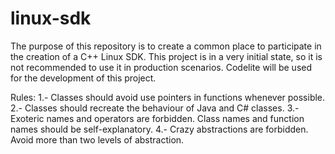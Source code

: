 linux-sdk
=========

The purpose of this repository is to create a common place to participate in the creation of a C++ Linux SDK.
This project is in a very initial state, so it is not recommended to use it in production scenarios.
Codelite will be used for the development of this project.

Rules:
 1.- Classes should avoid use pointers in functions whenever possible.
 2.- Classes should recreate the behaviour of Java and C# classes. 
 3.- Exoteric names and operators are forbidden. Class names and function names should be self-explanatory.
 4.- Crazy abstractions are forbidden. Avoid more than two levels of abstraction.
